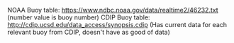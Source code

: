 NOAA Buoy table: https://www.ndbc.noaa.gov/data/realtime2/46232.txt (number value is buoy number)
CDIP Buoy table: http://cdip.ucsd.edu/data_access/synopsis.cdip (Has current data for each relevant buoy from CDIP, doesn't have as good of data)
